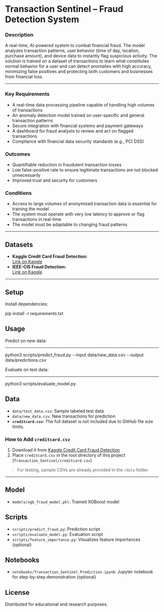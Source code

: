 # Transaction Sentinel – Fraud Detection System

### Description

A real-time, AI-powered system to combat financial fraud. The model analyzes transaction patterns, user behavior (time of day, location, purchase amount), and device data to instantly flag suspicious activity. The solution is trained on a dataset of transactions to learn what constitutes normal behavior for a user and can detect anomalies with high accuracy, minimizing false positives and protecting both customers and businesses from financial loss.

---

### Key Requirements

- A real-time data processing pipeline capable of handling high volumes of transactions
- An anomaly detection model trained on user-specific and general transaction patterns
- Secure integration with financial systems and payment gateways
- A dashboard for fraud analysts to review and act on flagged transactions
- Compliance with financial data security standards (e.g., PCI DSS)

### Outcomes

- Quantifiable reduction in fraudulent transaction losses
- Low false-positive rate to ensure legitimate transactions are not blocked unnecessarily
- Improved trust and security for customers

### Conditions

- Access to large volumes of anonymized transaction data is essential for training the model
- The system must operate with very low latency to approve or flag transactions in real-time
- The model must be adaptable to changing fraud patterns

---

## Datasets

- **Kaggle Credit Card Fraud Detection:**  
  [Link on Kaggle](https://www.kaggle.com/datasets/mlg-ulb/creditcardfraud)
- **IEEE-CIS Fraud Detection:**  
  [Link on Kaggle](https://www.kaggle.com/c/ieee-fraud-detection)

---

## Setup

Install dependencies:

pip install -r requirements.txt

## Usage

Predict on new data:

---

python3 scripts/predict_fraud.py --input data/new_data.csv --output data/predictions.csv

Evaluate on test data:

---

python3 scripts/evaluate_model.py


## Data

- `data/test_data.csv`: Sample labeled test data
- `data/new_data.csv`: New transactions for prediction
- **`creditcard.csv`**: The full dataset is not included due to GitHub file size limits.

### How to Add `creditcard.csv`

1. Download it from [Kaggle Credit Card Fraud Detection](https://www.kaggle.com/datasets/mlg-ulb/creditcardfraud)
2. Place `creditcard.csv` in the root directory of this project (`Transaction_Sentinel/creditcard.csv`)

> For testing, sample CSVs are already provided in the `/data` folder.

---

## Model

- `models/xgb_fraud_model.pkl`: Trained XGBoost model

## Scripts

- `scripts/predict_fraud.py`: Prediction script
- `scripts/evaluate_model.py`: Evaluation script
- `scripts/feature_importance.py`: Visualizes feature importances (optional)

## Notebooks

- `notebooks/Transaction_Sentinel_Prediction.ipynb`: Jupyter notebook for step-by-step demonstration (optional)

## License

Distributed for educational and research purposes.
